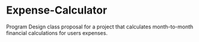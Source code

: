 # Expense-Calculator
Program Design class proposal for a project that calculates month-to-month financial calculations for users expenses.
